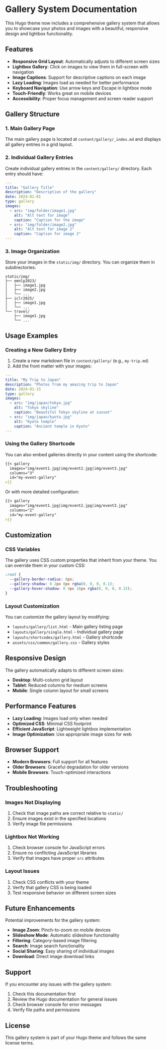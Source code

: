 # Gallery System Documentation

This Hugo theme now includes a comprehensive gallery system that allows you to showcase your photos and images with a beautiful, responsive design and lightbox functionality.

## Features

- **Responsive Grid Layout**: Automatically adjusts to different screen sizes
- **Lightbox Gallery**: Click on images to view them in full-screen with navigation
- **Image Captions**: Support for descriptive captions on each image
- **Lazy Loading**: Images load as needed for better performance
- **Keyboard Navigation**: Use arrow keys and Escape in lightbox mode
- **Touch-Friendly**: Works great on mobile devices
- **Accessibility**: Proper focus management and screen reader support

## Gallery Structure

### 1. Main Gallery Page

The main gallery page is located at `content/gallery/_index.md` and displays all gallery entries in a grid layout.

### 2. Individual Gallery Entries

Create individual gallery entries in the `content/gallery/` directory. Each entry should have:

```yaml
---
title: "Gallery Title"
description: "Description of the gallery"
date: 2024-01-01
type: gallery
images:
  - src: "img/folder/image1.jpg"
    alt: "Alt text for image"
    caption: "Caption for the image"
  - src: "img/folder/image2.jpg"
    alt: "Alt text for image 2"
    caption: "Caption for image 2"
---
```

### 3. Image Organization

Store your images in the `static/img/` directory. You can organize them in subdirectories:

```
static/img/
├── emnlp2023/
│   ├── image1.jpg
│   ├── image2.jpg
│   └── ...
├── iclr2025/
│   ├── image1.jpg
│   └── ...
└── travel/
    ├── image1.jpg
    └── ...
```

## Usage Examples

### Creating a New Gallery Entry

1. Create a new markdown file in `content/gallery/` (e.g., `my-trip.md`)
2. Add the front matter with your images:

```yaml
---
title: "My Trip to Japan"
description: "Photos from my amazing trip to Japan"
date: 2024-01-15
type: gallery
images:
  - src: "img/japan/tokyo.jpg"
    alt: "Tokyo skyline"
    caption: "Beautiful Tokyo skyline at sunset"
  - src: "img/japan/kyoto.jpg"
    alt: "Kyoto temple"
    caption: "Ancient temple in Kyoto"
---
```

### Using the Gallery Shortcode

You can also embed galleries directly in your content using the shortcode:

```markdown
{{< gallery 
  images="img/event1.jpg|img/event2.jpg|img/event3.jpg"
  columns="3"
  id="my-event-gallery"
>}}
```

Or with more detailed configuration:

```markdown
{{< gallery 
  images="img/event1.jpg|img/event2.jpg|img/event3.jpg"
  columns="2"
  id="my-event-gallery"
>}}
```

## Customization

### CSS Variables

The gallery uses CSS custom properties that inherit from your theme. You can override them in your custom CSS:

```css
:root {
  --gallery-border-radius: 8px;
  --gallery-shadow: 0 2px 8px rgba(0, 0, 0, 0.1);
  --gallery-hover-shadow: 0 4px 16px rgba(0, 0, 0, 0.15);
}
```

### Layout Customization

You can customize the gallery layout by modifying:

- `layouts/gallery/list.html` - Main gallery listing page
- `layouts/gallery/single.html` - Individual gallery page
- `layouts/shortcodes/gallery.html` - Gallery shortcode
- `assets/css/common/gallery.css` - Gallery styles

## Responsive Design

The gallery automatically adapts to different screen sizes:

- **Desktop**: Multi-column grid layout
- **Tablet**: Reduced columns for medium screens
- **Mobile**: Single column layout for small screens

## Performance Features

- **Lazy Loading**: Images load only when needed
- **Optimized CSS**: Minimal CSS footprint
- **Efficient JavaScript**: Lightweight lightbox implementation
- **Image Optimization**: Use appropriate image sizes for web

## Browser Support

- **Modern Browsers**: Full support for all features
- **Older Browsers**: Graceful degradation for older versions
- **Mobile Browsers**: Touch-optimized interactions

## Troubleshooting

### Images Not Displaying

1. Check that image paths are correct relative to `static/`
2. Ensure images exist in the specified locations
3. Verify image file permissions

### Lightbox Not Working

1. Check browser console for JavaScript errors
2. Ensure no conflicting JavaScript libraries
3. Verify that images have proper `src` attributes

### Layout Issues

1. Check CSS conflicts with your theme
2. Verify that gallery CSS is being loaded
3. Test responsive behavior on different screen sizes

## Future Enhancements

Potential improvements for the gallery system:

- **Image Zoom**: Pinch-to-zoom on mobile devices
- **Slideshow Mode**: Automatic slideshow functionality
- **Filtering**: Category-based image filtering
- **Search**: Image search functionality
- **Social Sharing**: Easy sharing of individual images
- **Download**: Direct image download links

## Support

If you encounter any issues with the gallery system:

1. Check this documentation first
2. Review the Hugo documentation for general issues
3. Check browser console for error messages
4. Verify file paths and permissions

## License

This gallery system is part of your Hugo theme and follows the same license terms.

